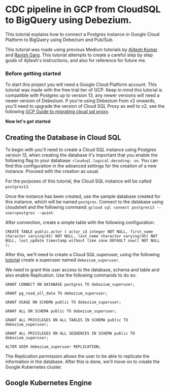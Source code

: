 # CDC pipeline in GCP from CloudSQL to BigQuery using Debezium.

This tutorial explains how to connect a Postgres instance in Google Cloud Platform to BigQuery using Debezium and Pub/Sub.

This tutorial was made using previous Medium tutorials by [Ajitesh Kumar](https://medium.com/google-cloud/near-real-time-data-replication-using-debezium-on-gke-634ee1d3e1aa) and [Ravish Garg](https://medium.com/nerd-for-tech/debezium-server-to-cloud-pubsub-a-kafka-less-way-to-stream-changes-from-databases-1d6edc97da40). This tutorial attempts to create a careful step by step guide of Ajitesh's instructions, and also for reference for future me.

### Before getting started

To start this project you will need a Google Cloud Platform account. This tutorial was made with the free trial tier of GCP.
Keep in mind this tutorial is compatible with Postgres up to version 13, any newer versions will need a newer version of Debezium.
If you're using Debezium from v2 onwards, you'll need to upgrade the version of Cloud SQL Proxy as well to v2, see the following [GCP Guide to migrating cloud sql proxy](https://github.com/GoogleCloudPlatform/cloud-sql-proxy/blob/main/migration-guide.md).

**Now let's get started**

## Creating the Database in Cloud SQL

To begin with you'll need to create a Cloud SQL instance using Postgres version 13, when creating the database it's important that you enable the following flag to your database: `cloudsql.logical.decoding: on`. 
You can find this configuration in the advanced settings for the creation of a new instance. Proceed with the creation as usual. 

For the purposes of this tutorial, the Cloud SQL instance will be called `postgres13`.

Once the instance has been created, use the sample database created for this instance, which will be named `postgres`. Connect to the database using cloudshell and the following command: `gcloud sql connect postgres13 --user=postgres --quiet`.

After connection, create a simple table with the following configuration:

`CREATE TABLE public.actor (
actor_id integer NOT NULL,
first_name character varying(45) NOT NULL,
last_name character varying(45) NOT NULL,
last_update timestamp without time zone DEFAULT now() NOT NULL
);`

After this, we'll need to create a Cloud SQL superuser, using the following [tutorial](https://www.googlecloudcommunity.com/gc/Databases/CLOUDSQLADMIN-super-user-or-other-super-users-to-be-created/m-p/609742) create a superuser named `debezium_superuser`.

We need to grant this user access to the database, schema and table and also enable Replication. Use the following commands to do so:

`GRANT CONNECT ON DATABASE postgres TO debezium_superuser;`

`GRANT pg_read_all_data TO debezium_superuser;`

`GRANT USAGE ON SCHEMA public TO debezium_superuser;`

`GRANT ALL ON SCHEMA public TO debezium_superuser;`

`GRANT ALL PRIVILEGES ON ALL TABLES IN SCHEMA public TO debezium_superuser;`

`GRANT ALL PRIVILEGES ON ALL SEQUENCES IN SCHEMA public TO debezium_superuser;`

`ALTER USER debezium_superuser REPLICATION;`

The Replication permission allows the user to be able to replicate the information in the database. 
After this is done, we'll move on to create the Google Kubernetes cluster.

## Google Kubernetes Engine
